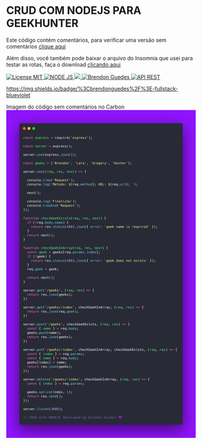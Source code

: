 # CRUD COM NODEJS PARA GEEKHUNTER

Este código contém comentários, para verificar uma versão sem comentários [clique aqui](https://gist.github.com/brendonguedes/a80a11dc7979bbc8fbece728976de0f0)

Além disso, você também pode baixar o arquivo do Insomnia que usei para testar as rotas, faça o download [clicando aqui](https://gist.github.com/brendonguedes/cea3b70fda51cd5b7745ad33d19d0ce4)


  <a href="https://opensource.org/licenses/MIT">
    <img src="https://img.shields.io/badge/License-MIT-blue.svg" alt="License MIT">
  </a>
  <a href="https://nodejs.org/en/">
    <img src="https://img.shields.io/badge/nodejs-CRUD-brightgreen" alt="NODE JS">
  </a>
  <a href="https://www.geekhunter.com.br//">
    <img src="https://img.shields.io/badge/geekhunter-crud%20em%20node-purple alt="NODE JS">
  </a>                                                                                        
  <a href="https://sourcerer.io/brendonguedes">
    <img src="https://img.shields.io/badge/%3Cbrendonguedes%2F%3E-fullstack-blueviolet" alt="Brendon Guedes">
  </a> 
  <a href="https://nodejs.org/en/">
    <img src="https://img.shields.io/badge/API%20REST-BACK--END-orange" alt="API REST">
  </a>
                                                                                           
  https://img.shields.io/badge/%3Cbrendonguedes%2F%3E-fullstack-blueviolet

Imagem do código sem comentários no Carbon ![Markdown](images/carbon-geek.png)


